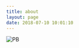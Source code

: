 ```yaml
---
title: about
layout: page
date: 2018-07-10 10:01:10
---
```

![PB](https://img3.doubanio.com/view/photo/l/public/p2498570493.webp)